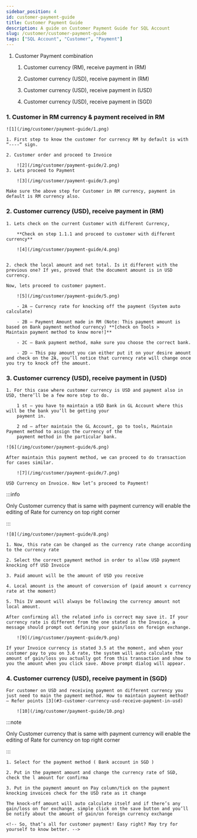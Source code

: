 ```yaml
---
sidebar_position: 4
id: customer-payment-guide
title: Customer Payment Guide
description: A guide on Customer Payment Guide for SQL Account
slug: /customer/customer-payment-guide
tags: ["SQL Account", "Customer", "Payment"]
---
```


1. Customer Payment combination

    1. Customer currency (RM), receive payment in (RM)

    2. Customer currency (USD), receive payment in (RM)

    3. Customer currency (USD), receive payment in (USD)

    4. Customer currency (USD), receive payment in (SGD)

### 1. Customer in RM currency & payment received in RM

    ![1](/img/customer/payment-guide/1.png)

    1. First step to know the customer for currency RM by default is with “----“ sign.

    2. Customer order and proceed to Invoice

        ![2](/img/customer/payment-guide/2.png)
    3. Lets proceed to Payment

        ![3](/img/customer/payment-guide/3.png)

    Make sure the above step for Customer in RM currency, payment in default is RM currency also.

### 2. Customer currency (USD), receive payment in (RM)

    1. Lets check on the current Customer with different Currency,

        **Check on step 1.1.1 and proceed to customer with different currency**

        ![4](/img/customer/payment-guide/4.png)


    2. check the local amount and net total. Is it different with the previous one? If yes, proved that the document amount is in USD currency.

    Now, lets proceed to customer payment.

        ![5](/img/customer/payment-guide/5.png)

        - 2A – Currency rate for knocking off the payment (System auto calculate)

        - 2B – Payment Amount made in RM (Note: This payment amount is based on Bank payment method currency) **[check on Tools >     Maintain payment method to know more!]**

        - 2C – Bank payment method, make sure you choose the correct bank.

        - 2D – This pay amount you can either put it on your desire amount and check on the 2A, you’ll notice that currency rate will change once you try to knock off the amount.

### 3. Customer currency (USD), receive payment in (USD)

    1. For this case where customer currency is USD and payment also in USD, there’ll be a few more step to do.

        1 st – you have to maintain a USD Bank in GL Account where this will be the bank you’ll be getting your
        payment in.

        2 nd – after maintain the GL Account, go to tools, Maintain Payment method to assign the currency of the
        payment method in the particular bank.

    ![6](/img/customer/payment-guide/6.png)

    After maintain this payment method, we can proceed to do transaction for cases similar.

        ![7](/img/customer/payment-guide/7.png)

    USD Currency on Invoice. Now let’s proceed to Payment!

:::info

Only Customer currency that is same with payment currency will enable the editing of Rate for currency on top right corner

:::

    ![8](/img/customer/payment-guide/8.png)

    1. Now, this rate can be changed as the currency rate change according to the currency rate

    2. Select the correct payment method in order to allow USD payment knocking off USD Invoice

    3. Paid amount will be the amount of USD you receive

    4. Local amount is the amount of conversion of (paid amount x currency rate at the moment)

    5. This IV amount will always be following the currency amount not local amount.

    After confirming all the related info is correct may save it. If your currency rate is different from the one stated in the Invoice, a message should prompt out defining your gain/loss on foreign exchange.

        ![9](/img/customer/payment-guide/9.png)

    If your Invoice currency is stated 3.5 at the moment, and when your customer pay to you on 3.6 rate, the system will auto calculate the amount of gain/loss you actually got from this transaction and show to you the amount when you click save. Above prompt dialog will appear.

### 4. Customer currency (USD), receive payment in (SGD)

    For customer on USD and receiving payment on different currency you just need to main the payment method. How to maintain payment method? – Refer points [3](#3-customer-currency-usd-receive-payment-in-usd)

        ![10](/img/customer/payment-guide/10.png)

:::note

Only Customer currency that is same with payment currency will enable the editing of Rate for currency on top right corner

:::

    1. Select for the payment method ( Bank account in SGD )

    2. Put in the payment amount and change the currency rate of SGD, check the l amount for confirma

    3. Put in the payment amount on Pay column/tick on the payment knocking invoices check for the USD rate as it change

    The knock-off amount will auto calculate itself and if there’s any gain/loss on for exchange, simple click on the save button and you’ll be notify about the amount of gain/on foreign currency exchange

    <!-- So, that’s all for customer payment! Easy right? May try for yourself to know better. -->
